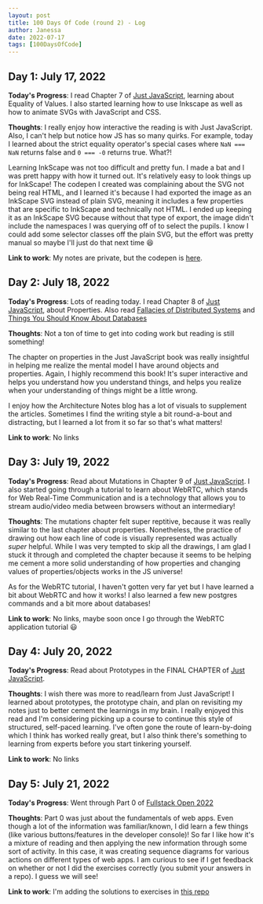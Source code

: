 ```yaml
---
layout: post
title: 100 Days Of Code (round 2) - Log
author: Janessa
date: 2022-07-17
tags: [100DaysOfCode]
---
```


## Day 1: July 17, 2022

**Today's Progress**: I read Chapter 7 of [Just JavaScript](https://justjavascript.com/), learning about Equality of Values. I also started learning how to use Inkscape as well as how to animate SVGs with JavaScript and CSS.

**Thoughts**: I really enjoy how interactive the reading is with Just JavaScript. Also, I can't help but notice how JS has so many quirks. For example, today I learned about the strict equality operator's special cases where `NaN === NaN` returns false and `0 === -0` returns true. What?!

Learning InkScape was not too difficult and pretty fun. I made a bat and I was prett happy with how it turned out. It's relatively easy to look things up for InkScape! The codepen I created was complaining about the SVG not being real HTML, and I learned it's because I had exported the image as an InkScape SVG instead of plain SVG, meaning it includes a few properties that are specific to InkScape and technically not HTML. I ended up keeping it as an InkScape SVG because without that type of export, the image didn't include the namespaces I was querying off of to select the pupils. I know I could add some selector classes off the plain SVG, but the effort was pretty manual so maybe I'll just do that next time 😆

**Link to work**: My notes are private, but the codepen is [here](https://codepen.io/janessatran/pen/dymNgBQ).

## Day 2: July 18, 2022

**Today's Progress**: Lots of reading today. I read Chapter 8 of [Just JavaScript](https://justjavascript.com/), about Properties. Also read [Fallacies of Distributed Systems](https://architecturenotes.co/fallacies-of-distributed-systems/) and [Things You Should Know About Databases](https://architecturenotes.co/things-you-should-know-about-databases/)

**Thoughts**: Not a ton of time to get into coding work but reading is still something!

The chapter on properties in the Just JavaScript book was really insightful in helping me realize the mental model I have around objects and properties. Again, I highly recommend this book! It's super interactive and helps you understand how you understand things, and helps you realize when your understanding of things might be a little wrong.

I enjoy how the Architecture Notes blog has a lot of visuals to supplement the articles. Sometimes I find the writing style a bit round-a-bout and distracting, but I learned a lot from it so far so that's what matters!

**Link to work**: No links

## Day 3: July 19, 2022

**Today's Progress**: Read about Mutations in Chapter 9 of [Just JavaScript](https://justjavascript.com/). I also started going through a tutorial to learn about WebRTC, which stands for Web Real-Time Communication and is a technology that allows you to stream audio/video media between browsers without an intermediary!

**Thoughts**: The mutations chapter felt super reptitive, because it was really similar to the last chapter about properties. Nonetheless, the practice of drawing out how each line of code is visually represented was actually _super_ helpful. While I was very tempted to skip all the drawings, I am glad I stuck it through and completed the chapter because it seems to be helping me cement a more solid understanding of how properties and changing values of properties/objects works in the JS universe!

As for the WebRTC tutorial, I haven't gotten very far yet but I have learned a bit about WebRTC and how it works! I also learned a few new postgres commands and a bit more about databases!

**Link to work**: No links, maybe soon once I go through the WebRTC application tutorial 😃

## Day 4: July 20, 2022

**Today's Progress**: Read about Prototypes in the FINAL CHAPTER of [Just JavaScript](https://justjavascript.com/).

**Thoughts**: I wish there was more to read/learn from Just JavaScript! I learned about prototypes, the prototype chain, and plan on revisiting my notes just to better cement the learnings in my brain. I really enjoyed this read and I'm considering picking up a course to continue this style of structured, self-paced learning. I've often gone the route of learn-by-doing which I think has worked really great, but I also think there's something to learning from experts before you start tinkering yourself.

**Link to work**: No links

## Day 5: July 21, 2022

**Today's Progress**: Went through Part 0 of [Fullstack Open 2022](https://fullstackopen.com/en/)

**Thoughts**: Part 0 was just about the fundamentals of web apps. Even though a lot of the information was familiar/known, I did learn a few things (like various buttons/features in the developer console)! So far I like how it's a mixture of reading and then applying the new information through some sort of activity. In this case, it was creating sequence diagrams for various actions on different types of web apps. I am curious to see if I get feedback on whether or not I did the exercises correctly (you submit your answers in a repo). I guess we will see!

**Link to work**: I'm adding the solutions to exercises in [this repo](https://github.com/janessatran/fullstack-course)

